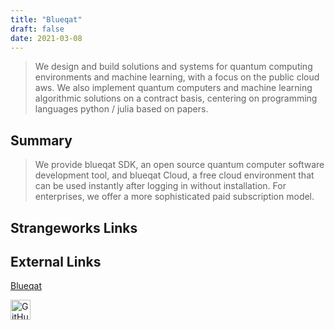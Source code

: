 ```yaml
---
title: "Blueqat"
draft: false
date: 2021-03-08
---
```



> We design and build solutions and systems for quantum computing environments and machine learning, with a focus on the public cloud aws. We also implement quantum computers and machine learning algorithmic solutions on a contract basis, centering on programming languages python / julia based on papers.

<!--more-->
## Summary
> We provide blueqat SDK, an open source quantum computer software development tool, and blueqat Cloud, a free cloud environment that can be used instantly after logging in without installation. For enterprises, we offer a more sophisticated paid subscription model.

## Strangeworks Links


## External Links
[Blueqat](https://blueqat.com/)

[<img alt="GitHub Logomark" src="https://github.githubassets.com/images/modules/logos_page/GitHub-Mark.png" width="32">](https://github.com/Blueqat)